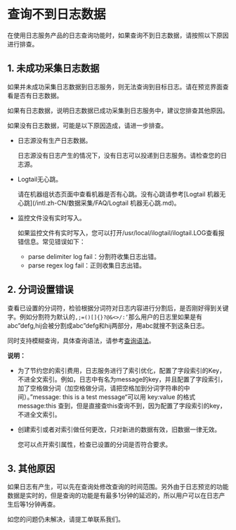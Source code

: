 # 查询不到日志数据

在使用日志服务产品的日志查询功能时，如果查询不到日志数据，请按照以下原因进行排查。

## 1. 未成功采集日志数据

如果并未成功采集日志数据到日志服务，则无法查询到目标日志。请在预览界面查看是否有日志数据。

如果有日志数据，说明日志数据已成功采集到日志服务中，建议您排查其他原因。

如果没有日志数据，可能是以下原因造成，请进一步排查。

-   日志源没有生产日志数据。

    日志源没有日志产生的情况下，没有日志可以投递到日志服务。请检查您的日志源。

-   Logtail无心跳。

    请在机器组状态页面中查看机器是否有心跳。没有心跳请参考[Logtail 机器无心跳](/intl.zh-CN/数据采集/FAQ/Logtail 机器无心跳.md)。

-   监控文件没有实时写入。

    如果监控文件有实时写入，您可以打开/usr/local/ilogtail/ilogtail.LOG查看报错信息。常见错误如下：

    -   parse delimiter log fail：分割符收集日志出错。
    -   parse regex log fail：正则收集日志出错。

## 2. 分词设置错误

查看已设置的分词符，检验根据分词符对日志内容进行分割后，是否刚好得到关键字。例如分割符为默认的`,;=()[]{}?@&<>/:’`那么用户的日志里如果是有abc”defg,hij会被分割成abc”defg和hij两部分，用abc就搜不到这条日志。

同时支持模糊查询，具体查询语法，请参考[查询语法](/intl.zh-CN/查询与分析/查询语法与功能/查询语法.md)。

**说明：**

-   为了节约您的索引费用，日志服务进行了索引优化，配置了字段索引的Key，不进全文索引。例如，日志中有名为message的key，并且配置了字段索引，加了空格做分词（加空格做分词，请把空格加到分词字符串的中间）。”message: this is a test message“可以用 key:value 的格式 message:this 查到，但是直接查this查询不到，因为配置了字段索引的key，不进全文索引。
-   创建索引或者对索引做任何更改，只对新进的数据有效，旧数据一律无效。

    您可以点开索引属性，检查已设置的分词是否符合要求。


## 3. 其他原因

如果日志有产生，可以先在查询处修改查询的时间范围。另外由于日志预览的功能数据是实时的，但是查询的功能是有最多1分钟的延迟的，所以用户可以在日志产生后等1分钟再查。

如您的问题仍未解决，请提工单联系我们。

